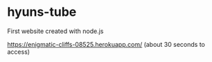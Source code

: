 # hyuns-tube

First website created with node.js

https://enigmatic-cliffs-08525.herokuapp.com/ (about 30 seconds to access)
